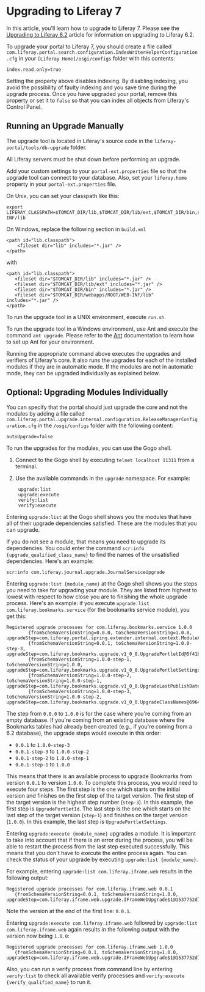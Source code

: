 # Upgrading to Liferay 7 [](id=upgrading-to-liferay-7)

In this article, you'll learn how to upgrade to Liferay 7. Please see the
[Upgrading to Liferay 6.2](https://dev.liferay.com/discover/deployment/-/knowledge_base/6-2/upgrading-liferay)
article for information on upgrading to Liferay 6.2.

To upgrade your portal to Liferay 7, you should create a file called
`com.liferay.portal.search.configuration.IndexWriterHelperConfiguration.cfg` in
your `[Liferay Home]/osgi/configs` folder with this contents:

    index.read.only=true

Setting the property above disables indexing. By disabling indexing, you avoid
the possibility of faulty indexing and you save time during the upgrade
process. Once you have upgraded your portal, remove this property or set it to
`false` so that you can index all objects from Liferay's Control Panel.

## Running an Upgrade Manually [](id=running-an-upgrade-manually)

The upgrade tool is located in Liferay's source code in the
`liferay-portal/tools/db-upgrade` folder.

All Liferay servers must be shut down before performing an upgrade.

Add your custom settings to your `portal-ext.properties` file so that the
upgrade tool can connect to your database. Also, set your `liferay.home`
property in your `portal-ext.properties` file.

On Unix, you can set your classpath like this:

    export LIFERAY_CLASSPATH=$TOMCAT_DIR/lib,$TOMCAT_DIR/lib/ext,$TOMCAT_DIR/bin,$TOMCAT_DIR/webapps/ROOT/WEB-INF/lib

On Windows, replace the following section in `build.xml`

    <path id="lib.classpath">
        <fileset dir="lib" includes="*.jar" />
    </path>

with

    <path id="lib.classpath">
       <fileset dir="$TOMCAT_DIR/lib" includes="*.jar" />
       <fileset dir="$TOMCAT_DIR/lib/ext" includes="*.jar" />
       <fileset dir="$TOMCAT_DIR/bin" includes="*.jar" />
       <fileset dir="$TOMCAT_DIR/webapps/ROOT/WEB-INF/lib" includes="*.jar" />
    </path>

To run the upgrade tool in a UNIX environment, execute `run.sh`.

To run the upgrade tool in a Windows environment, use Ant and execute the
command `ant upgrade`. Please refer to the [Ant](http://ant.apache.org/)
documentation to learn how to set up Ant for your environment.

Running the appropriate command above executes the upgrades and verifiers of
Liferay's core. It also runs the upgrades for each of the installed modules if
they are in automatic mode. If the modules are not in automatic mode, they can
be upgraded individually as explained below.

## Optional: Upgrading Modules Individually [](id=upgrading-modules-individually)

You can specify that the portal should just upgrade the core and not the
modules by adding a file called
`com.liferay.portal.upgrade.internal.configuration.ReleaseManagerConfiguration.cfg`
in the `/osgi/configs` folder with the following content:

    autoUpgrade=false

To run the upgrades for the modules, you can use the Gogo shell.

1. Connect to the Gogo shell by executing `telnet localhost 11311` from a
   terminal.
2. Use the available commands in the `upgrade` namespace. For example:

        upgrade:list
        upgrade:execute
        verify:list
        verify:execute

Entering `upgrade:list` at the Gogo shell shows you the modules that have all
of their upgrade dependencies satisfied. These are the modules that you can
upgrade.

If you do not see a module, that means you need to upgrade its dependencies.
You could enter the command `scr:info {upgrade_qualified_class_name}` to find
the names of the unsatisfied dependencies. Here's an example:

    scr:info com.liferay.journal.upgrade.JournalServiceUpgrade

Entering `upgrade:list {module_name}` at the Gogo shell shows you the steps you
need to take for upgrading your module. They are listed from highest to lowest
with respect to how close you are to finishing the whole upgrade process.
Here's an example: if you execute `upgrade:list com.liferay.bookmarks.service`
(for the bookmarks service module), you get this:

    Registered upgrade processes for com.liferay.bookmarks.service 1.0.0
            {fromSchemaVersionString=0.0.0, toSchemaVersionString=1.0.0, upgradeStep=com.liferay.portal.spring.extender.internal.context.ModuleApplicationContextExtender$ModuleApplicationContextExtension$1@6e9691da}
            {fromSchemaVersionString=0.0.1, toSchemaVersionString=1.0.0-step-3, upgradeStep=com.liferay.bookmarks.upgrade.v1_0_0.UpgradePortletId@5f41b7ee}
            {fromSchemaVersionString=1.0.0-step-1, toSchemaVersionString=1.0.0, upgradeStep=com.liferay.bookmarks.upgrade.v1_0_0.UpgradePortletSettings@53929b1d}
            {fromSchemaVersionString=1.0.0-step-2, toSchemaVersionString=1.0.0-step-1, upgradeStep=com.liferay.bookmarks.upgrade.v1_0_0.UpgradeLastPublishDate@3e05b7c8}
            {fromSchemaVersionString=1.0.0-step-3, toSchemaVersionString=1.0.0-step-2, upgradeStep=com.liferay.bookmarks.upgrade.v1_0_0.UpgradeClassNames@6964cb47}

The step from `0.0.0` to `1.0.0` is for the case where you're coming from an
empty database. If you're coming from an existing database where the Bookmarks
tables had already been created (e.g., if you're coming from a 6.2 database),
the upgrade steps would execute in this order:

- `0.0.1` to `1.0.0-step-3`
- `0.0.1-step-3` to `1.0.0-step-2`
- `0.0.1-step-2` to `1.0.0-step-1`
- `0.0.1-step-1` to `1.0.0`

This means that there is an available process to upgrade Bookmarks from version
`0.0.1` to version `1.0.0`. To complete this process, you would need to execute
four steps. The first step is the one which starts on the initial version and
finishes on the first step of the target version. The first step of the target
version is the highest step number (`step-3`). In this example, the first step
is `UpgradePortletId`. The last step is the one which starts on the last step
of the target version (`step-1`) and finishes on the target version (`1.0.0`).
In this example, the last step is `UpgradePortletSettings`.

Entering `upgrade:execute {module_name}` upgrades a module. It is important to
take into account that if there is an error during the process, you will be
able to restart the process from the last step executed successfully. This
means that you don't have to execute the entire process again. You can check
the status of your upgrade by executing `upgrade:list {module_name}`.

For example, entering `upgrade:list com.liferay.iframe.web` results in the
following output:

    Registered upgrade processes for com.liferay.iframe.web 0.0.1
	   {fromSchemaVersionString=0.0.1, toSchemaVersionString=1.0.0, upgradeStep=com.liferay.iframe.web.upgrade.IFrameWebUpgrade$1@1537752d}

Note the version at the end of the first line: `0.0.1`.

Entering `upgrade:execute com.liferay.iframe.web` followed by `upgrade:list
com.liferay.iframe.web` again results in the following output with the version
now being `1.0.0`:

    Registered upgrade processes for com.liferay.iframe.web 1.0.0
	   {fromSchemaVersionString=0.0.1, toSchemaVersionString=1.0.0, upgradeStep=com.liferay.iframe.web.upgrade.IFrameWebUpgrade$1@1537752d}

Also, you can run a verify process from command line by entering `verify:list`
to check all available verify processes and `verify:execute
{verify_qualified_name}` to run it.
